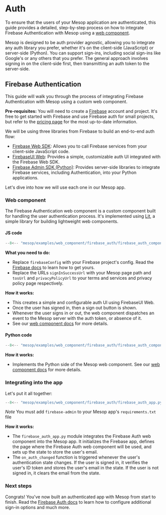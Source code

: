 # Auth

To ensure that the users of your Mesop application are authenticated, this guide provides a detailed, step-by-step process on how to integrate Firebase Authentication with Mesop using a [web component](../web-components/index.md).

Mesop is designed to be auth provider agnostic, allowing you to integrate any auth library you prefer, whether it's on the client-side (JavaScript) or server-side (Python). You can support sign-ins, including social sign-ins like Google's or any others that you prefer. The general approach involves signing in on the client-side first, then transmitting an auth token to the server-side.

## Firebase Authentication

This guide will walk you through the process of integrating Firebase Authentication with Mesop using a custom web component.

**Pre-requisites:** You will need to create a [Firebase](https://firebase.google.com/) account and project. It's free to get started with Firebase and use Firebase auth for small projects, but refer to the [pricing page](https://firebase.google.com/pricing) for the most up-to-date information.

We will be using three libraries from Firebase to build an end-to-end auth flow:

- [Firebase Web SDK](https://firebase.google.com/docs/web/learn-more): Allows you to call Firebase services from your client-side JavaScript code.
- [FirebaseUI Web](https://github.com/firebase/firebaseui-web): Provides a simple, customizable auth UI integrated with the Firebase Web SDK.
- [Firebase Admin SDK (Python)](https://firebase.google.com/docs/auth/admin/verify-id-tokens#verify_id_tokens_using_the_firebase_admin_sdk): Provides server-side libraries to integrate Firebase services, including Authentication, into your Python applications.

Let's dive into how we will use each one in our Mesop app.

### Web component

The Firebase Authentication web component is a custom component built for handling the user authentication process. It's implemented using [Lit](https://lit.dev/), a simple library for building lightweight web components.

#### JS code

```javascript title="firebase_auth_component.js"
--8<-- "mesop/examples/web_component/firebase_auth/firebase_auth_component.js"
```

**What you need to do:**

- Replace `firebaseConfig` with your Firebase project's config. Read the [Firebase docs](https://firebase.google.com/docs/web/learn-more#config-object) to learn how to get yours.
- Replace the URLs `signInSuccessUrl` with your Mesop page path and `tosUrl` and `privacyPolicyUrl` to your terms and services and privacy policy page respectively.

**How it works:**

- This creates a simple and configurable auth UI using FirebaseUI Web.
- Once the user has signed in, then a sign out button is shown.
- Whenever the user signs in or out, the web component dispatches an event to the Mesop server with the auth token, or absence of it.
- See our [web component docs](../web-components/quickstart.md#javascript-module) for more details.

#### Python code

```python title="firebase_auth_component.py"
--8<-- "mesop/examples/web_component/firebase_auth/firebase_auth_component.py"
```

**How it works:**

- Implements the Python side of the Mesop web component. See our [web component docs](../web-components/quickstart.md#python-module) for more details.

### Integrating into the app

Let's put it all together:

```python title="firebase_auth_app.py"
--8<-- "mesop/examples/web_component/firebase_auth/firebase_auth_app.py"
```

*Note* You must add `firebase-admin` to your Mesop app's `requirements.txt` file

**How it works:**

- The `firebase_auth_app.py` module integrates the Firebase Auth web component into the Mesop app. It initializes the Firebase app, defines the page where the Firebase Auth web component will be used, and sets up the state to store the user's email.
- The `on_auth_changed` function is triggered whenever the user's authentication state changes. If the user is signed in, it verifies the user's ID token and stores the user's email in the state. If the user is not signed in, it clears the email from the state.

### Next steps

Congrats! You've now built an authenticated app with Mesop from start to finish. Read the [Firebase Auth docs](https://firebase.google.com/docs/auth) to learn how to configure additional sign-in options and much more.
